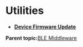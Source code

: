 # Utilities

-   **[Device Firmware Update](GUID-17C45D3A-4EF4-4A95-A26B-537316951787.md)**  


**Parent topic:**[BLE Middleware](GUID-DFAFDD89-A546-4A13-8D70-FE2468958DEC.md)

